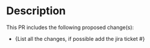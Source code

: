 # Description

This PR includes the following proposed change(s):

- {List all the changes, if possible add the jira ticket #}
